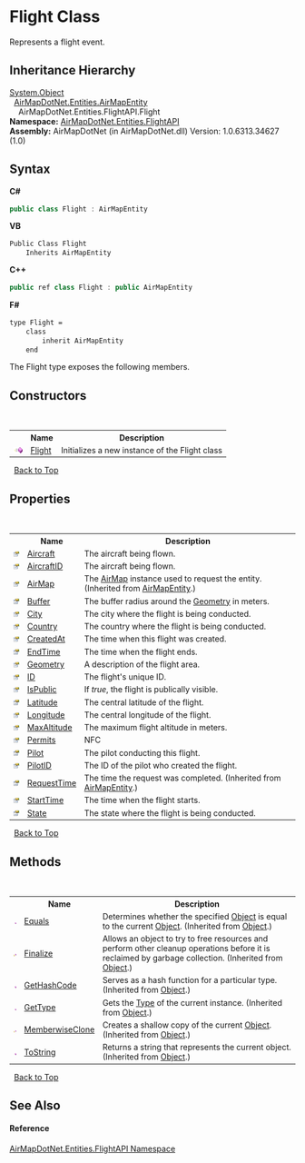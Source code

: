 # Flight Class
 

Represents a flight event.


## Inheritance Hierarchy
<a href="http://msdn2.microsoft.com/en-us/library/e5kfa45b" target="_blank">System.Object</a><br />&nbsp;&nbsp;<a href="498915d0-8dc8-c249-1048-8f0ca5925baa">AirMapDotNet.Entities.AirMapEntity</a><br />&nbsp;&nbsp;&nbsp;&nbsp;AirMapDotNet.Entities.FlightAPI.Flight<br />
**Namespace:**&nbsp;<a href="a60d18d4-c6d0-7461-9b94-22e39530ec94">AirMapDotNet.Entities.FlightAPI</a><br />**Assembly:**&nbsp;AirMapDotNet (in AirMapDotNet.dll) Version: 1.0.6313.34627 (1.0)

## Syntax

**C#**<br />
``` C#
public class Flight : AirMapEntity
```

**VB**<br />
``` VB
Public Class Flight
	Inherits AirMapEntity
```

**C++**<br />
``` C++
public ref class Flight : public AirMapEntity
```

**F#**<br />
``` F#
type Flight =  
    class
        inherit AirMapEntity
    end
```

The Flight type exposes the following members.


## Constructors
&nbsp;<table><tr><th></th><th>Name</th><th>Description</th></tr><tr><td>![Public method](media/pubmethod.gif "Public method")</td><td><a href="560a4780-ab41-4134-7b3c-625d1d957e75">Flight</a></td><td>
Initializes a new instance of the Flight class</td></tr></table>&nbsp;
<a href="#flight-class">Back to Top</a>

## Properties
&nbsp;<table><tr><th></th><th>Name</th><th>Description</th></tr><tr><td>![Public property](media/pubproperty.gif "Public property")</td><td><a href="98b466ba-efb6-84fa-8117-add44f8fa00e">Aircraft</a></td><td>
The aircraft being flown.</td></tr><tr><td>![Public property](media/pubproperty.gif "Public property")</td><td><a href="92e7db64-6abd-54c5-3f98-95c4df3f81d2">AircraftID</a></td><td>
The aircraft being flown.</td></tr><tr><td>![Public property](media/pubproperty.gif "Public property")</td><td><a href="032dccf1-d5fa-b40a-8ad6-b150b5708395">AirMap</a></td><td>
The <a href="be228503-8740-bc61-66cf-e4c36ebd34e2">AirMap</a> instance used to request the entity.
 (Inherited from <a href="498915d0-8dc8-c249-1048-8f0ca5925baa">AirMapEntity</a>.)</td></tr><tr><td>![Public property](media/pubproperty.gif "Public property")</td><td><a href="69f2bdc3-602b-ba15-5df2-a30bd40850fa">Buffer</a></td><td>
The buffer radius around the <a href="90485229-1ec2-4b0c-6b82-bfae02970207">Geometry</a> in meters.</td></tr><tr><td>![Public property](media/pubproperty.gif "Public property")</td><td><a href="b741e136-c5d1-2e7f-040a-d4a09546f8e3">City</a></td><td>
The city where the flight is being conducted.</td></tr><tr><td>![Public property](media/pubproperty.gif "Public property")</td><td><a href="079e2a39-4f9a-da1c-a7cc-d3250dcf492b">Country</a></td><td>
The country where the flight is being conducted.</td></tr><tr><td>![Public property](media/pubproperty.gif "Public property")</td><td><a href="b57641d6-c5a9-79ed-16f5-23a2d89feb7b">CreatedAt</a></td><td>
The time when this flight was created.</td></tr><tr><td>![Public property](media/pubproperty.gif "Public property")</td><td><a href="2359059d-ef44-5e61-d988-1eff44f683cb">EndTime</a></td><td>
The time when the flight ends.</td></tr><tr><td>![Public property](media/pubproperty.gif "Public property")</td><td><a href="90485229-1ec2-4b0c-6b82-bfae02970207">Geometry</a></td><td>
A description of the flight area.</td></tr><tr><td>![Public property](media/pubproperty.gif "Public property")</td><td><a href="5bad22ce-87bb-2783-ddd7-1d501b961036">ID</a></td><td>
The flight's unique ID.</td></tr><tr><td>![Public property](media/pubproperty.gif "Public property")</td><td><a href="d86691fe-ef96-f964-b9dc-dabe637a7d44">IsPublic</a></td><td>
If <i>true</i>, the flight is publically visible.</td></tr><tr><td>![Public property](media/pubproperty.gif "Public property")</td><td><a href="4d312d39-3b4f-5a6d-5176-e3a6b04155a7">Latitude</a></td><td>
The central latitude of the flight.</td></tr><tr><td>![Public property](media/pubproperty.gif "Public property")</td><td><a href="38708ff3-0411-80a8-29ed-0c925d0e1051">Longitude</a></td><td>
The central longitude of the flight.</td></tr><tr><td>![Public property](media/pubproperty.gif "Public property")</td><td><a href="e4068d78-3b53-77bc-c509-aa41d18e6eb3">MaxAltitude</a></td><td>
The maximum flight altitude in meters.</td></tr><tr><td>![Public property](media/pubproperty.gif "Public property")</td><td><a href="7b7b5cd6-fc0b-421d-4131-d297c4b328fb">Permits</a></td><td>
NFC</td></tr><tr><td>![Public property](media/pubproperty.gif "Public property")</td><td><a href="52e19e87-d103-b92a-6666-699e6f4d865b">Pilot</a></td><td>
The pilot conducting this flight.</td></tr><tr><td>![Public property](media/pubproperty.gif "Public property")</td><td><a href="c72920e8-0e04-277f-b7fa-706071eeedad">PilotID</a></td><td>
The ID of the pilot who created the flight.</td></tr><tr><td>![Public property](media/pubproperty.gif "Public property")</td><td><a href="f55e2217-2d86-8a3f-3a3e-f3338517d712">RequestTime</a></td><td>
The time the request was completed.
 (Inherited from <a href="498915d0-8dc8-c249-1048-8f0ca5925baa">AirMapEntity</a>.)</td></tr><tr><td>![Public property](media/pubproperty.gif "Public property")</td><td><a href="97e3a269-ac3a-fb6b-ee5a-ac5ebfbb4f82">StartTime</a></td><td>
The time when the flight starts.</td></tr><tr><td>![Public property](media/pubproperty.gif "Public property")</td><td><a href="bf065eb2-ee81-4204-953e-f07b9eef8f22">State</a></td><td>
The state where the flight is being conducted.</td></tr></table>&nbsp;
<a href="#flight-class">Back to Top</a>

## Methods
&nbsp;<table><tr><th></th><th>Name</th><th>Description</th></tr><tr><td>![Public method](media/pubmethod.gif "Public method")</td><td><a href="http://msdn2.microsoft.com/en-us/library/bsc2ak47" target="_blank">Equals</a></td><td>
Determines whether the specified <a href="http://msdn2.microsoft.com/en-us/library/e5kfa45b" target="_blank">Object</a> is equal to the current <a href="http://msdn2.microsoft.com/en-us/library/e5kfa45b" target="_blank">Object</a>.
 (Inherited from <a href="http://msdn2.microsoft.com/en-us/library/e5kfa45b" target="_blank">Object</a>.)</td></tr><tr><td>![Protected method](media/protmethod.gif "Protected method")</td><td><a href="http://msdn2.microsoft.com/en-us/library/4k87zsw7" target="_blank">Finalize</a></td><td>
Allows an object to try to free resources and perform other cleanup operations before it is reclaimed by garbage collection.
 (Inherited from <a href="http://msdn2.microsoft.com/en-us/library/e5kfa45b" target="_blank">Object</a>.)</td></tr><tr><td>![Public method](media/pubmethod.gif "Public method")</td><td><a href="http://msdn2.microsoft.com/en-us/library/zdee4b3y" target="_blank">GetHashCode</a></td><td>
Serves as a hash function for a particular type.
 (Inherited from <a href="http://msdn2.microsoft.com/en-us/library/e5kfa45b" target="_blank">Object</a>.)</td></tr><tr><td>![Public method](media/pubmethod.gif "Public method")</td><td><a href="http://msdn2.microsoft.com/en-us/library/dfwy45w9" target="_blank">GetType</a></td><td>
Gets the <a href="http://msdn2.microsoft.com/en-us/library/42892f65" target="_blank">Type</a> of the current instance.
 (Inherited from <a href="http://msdn2.microsoft.com/en-us/library/e5kfa45b" target="_blank">Object</a>.)</td></tr><tr><td>![Protected method](media/protmethod.gif "Protected method")</td><td><a href="http://msdn2.microsoft.com/en-us/library/57ctke0a" target="_blank">MemberwiseClone</a></td><td>
Creates a shallow copy of the current <a href="http://msdn2.microsoft.com/en-us/library/e5kfa45b" target="_blank">Object</a>.
 (Inherited from <a href="http://msdn2.microsoft.com/en-us/library/e5kfa45b" target="_blank">Object</a>.)</td></tr><tr><td>![Public method](media/pubmethod.gif "Public method")</td><td><a href="http://msdn2.microsoft.com/en-us/library/7bxwbwt2" target="_blank">ToString</a></td><td>
Returns a string that represents the current object.
 (Inherited from <a href="http://msdn2.microsoft.com/en-us/library/e5kfa45b" target="_blank">Object</a>.)</td></tr></table>&nbsp;
<a href="#flight-class">Back to Top</a>

## See Also


#### Reference
<a href="a60d18d4-c6d0-7461-9b94-22e39530ec94">AirMapDotNet.Entities.FlightAPI Namespace</a><br />